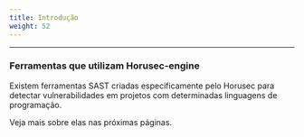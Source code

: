 ```yaml
---
title: Introdução
weight: 52
---
```


---

### Ferramentas que utilizam Horusec-engine 

Existem ferramentas SAST criadas especificamente pelo Horusec para detectar vulnerabilidades em projetos com determinadas linguagens de programação. 

Veja mais sobre elas nas próximas páginas.
